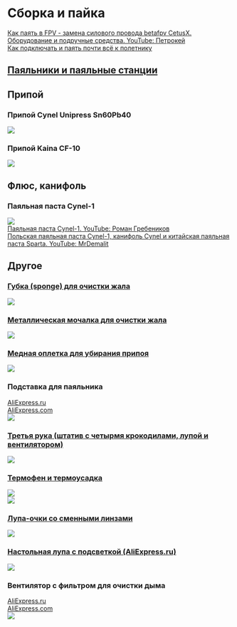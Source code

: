 # Сборка и пайка
[Как паять в FPV - замена силового провода betafpv CetusX. Оборудование и подручные средства. YouTube: Петрокей](https://www.youtube.com/watch?v=hoLExyj6YCo)  
[Как подключать и паять почти всё к полетнику](https://dzen.ru/a/ZjsxtoQT520u_RUV)  

## [Паяльники и паяльные станции](20_Паяльники.md)

## Припой 
### Припой Cynel Unipress Sn60Pb40
![](ПрипойCynel.png)  

### Припой Kaina CF-10
![](ПрипойKaina.png)  

## Флюс, канифоль
### Паяльная паста Cynel-1
![](Cynel-1.png)  
[Паяльная паста Cynel-1. YouTube: Роман Гребеников](https://www.youtube.com/watch?v=_FO-WMO29II)  
[Польская паяльная паста Cynel-1, канифоль Cynel и китайская паяльная паста Sparta. YouTube: MrDemalit](https://www.youtube.com/watch?v=ZJiSA_qnDjM)

## Другое

### [Губка (sponge) для очистки жала](https://aliexpress.com/item/1005005424742555.html)  
![](Sponge.png)  

### [Металлическая мочалка для очистки жала](https://vi.aliexpress.com/item/1005001265506615.html)   
![](МеталлическаяМочалка.png)  

### [Медная оплетка для убирания припоя](https://vi.aliexpress.com/item/1005006585043266.html)  
![](Оплетка.png)  

### Подставка для паяльника
[AliExpress.ru](https://aliexpress.ru/item/4001290312540.html?sku_id=10000015632308860)  
[AliExpress.com](https://vi.aliexpress.com/item/4001290312540.html)  
![](Iron_Stand.png)  
  
### [Третья рука (штатив с четырмя крокодилами, лупой и вентилятором)](https://aliexpress.com/item/1005005033959635.html)
![](ТретьяРука1.png)  

### [Термофен и термоусадка](https://aliexpress.com/item/1005006091801688.html)  
![](Термофен.png)  
![](Термоусадка.png)  

### [Лупа-очки со сменными линзами](https://vi.aliexpress.com/item/33036993114.html)
![](ЛупаОчки.png)  

### [Настольная лупа с подсветкой (AliExpress.ru)](https://aliexpress.ru/item/32904815182.html)  
![](НастольнаяЛупа.png)  

### Вентилятор с фильтром для очистки дыма
[AliExpress.ru](https://aliexpress.ru/item/1005006330933807.html)  
[AliExpress.com](https://aliexpress.com/item/1005006330933807.html)  
![](SmokeFilter.png)  



 



